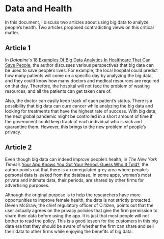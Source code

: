 # Data and Health
In this document, I discuss two articles about using big data to analyze people’s health. Two articles proposed contradicting views on this critical matter.

## Article 1
In _Datapine_'s [18 Examples Of Big Data Analytics In Healthcare That Can Save People](https://www.datapine.com/blog/big-data-examples-in-healthcare/), the author discusses various perspectives that big data can be used to save people’s lives. For example, the local hospital could predict how many patients will come on a specific day by analyzing the big data, and they could know how many doctors and medical resources are required on that day. Therefore, the hospital will not face the problem of wasting resources, and all the patients can get taken care of.  

Also, the doctor can easily keep track of each patient’s status. There is a possibility that big data can cure cancer while analyzing the big data and looking for treatments that have the highest rate of success. With big data, the next global pandemic might be controlled in a short amount of time if the government could keep track of each individual who is sick and quarantine them. However, this brings to the new problem of people’s privacy.  

## Article 2
Even though big data can indeed improve people’s health, in _The New York Times_’s [Your App Knows You Got Your Period. Guess Who It Told?](https://www.nytimes.com/2021/01/28/us/period-apps-health-technology-women-privacy.html?searchResultPosition=4), the author points out that there is an unregulated grey area where people’s personal data is leaked from the database. In some apps, woman’s most private and intimate data, their periods, are shared by other firms for advertising purposes.  

Although the original purpose is to help the researchers have more opportunities to improve female health, the data is not strictly protected. Deven McGraw, the chief regulatory officer of Ciitizen, points out that the user actually agrees on the privacy policies that give the firm permission to share their data before using the app. It is just that most people will not bother to read the policy. This is a good lesson for the customers in this big data era that they should be aware of whether the firm can share and sell their data to other firms while enjoying the benefits of big data.  


